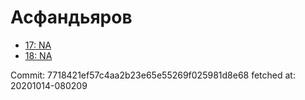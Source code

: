 # Асфандьяров
- [17: NA](17.md)
- [18: NA](18.md)

Commit: 7718421ef57c4aa2b23e65e55269f025981d8e68
 fetched at: 20201014-080209
